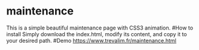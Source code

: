 # maintenance
This is a simple beautiful maintenance page with CSS3 animation.
#How to install
Simply download the index.html, modify its content, and copy it to your desired path.
#Demo
<a href="https://www.trevalim.fr/maintenance.html" target="_blank">https://www.trevalim.fr/maintenance.html</a> 
